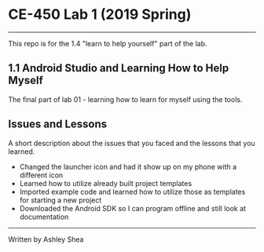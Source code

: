 # CE-450 Lab 1 (2019 Spring)
---
This repo is for the 1.4 "learn to help yourself" part of the lab. 
 
## 1.1 Android Studio and Learning How to Help Myself
 
The final part of lab 01 - learning how to learn for myself using the tools. 
 
## Issues and Lessons
 
A short description about the issues that you faced and the lessons that you learned.
 
- Changed the launcher icon and had it show up on my phone with a different icon
- Learned how to utilize already built project templates
- Imported example code and learned how to utilize those as templates for starting a new project
- Downloaded the Android SDK so I can program offline and still look at documentation
 
---
Written by Ashley Shea
